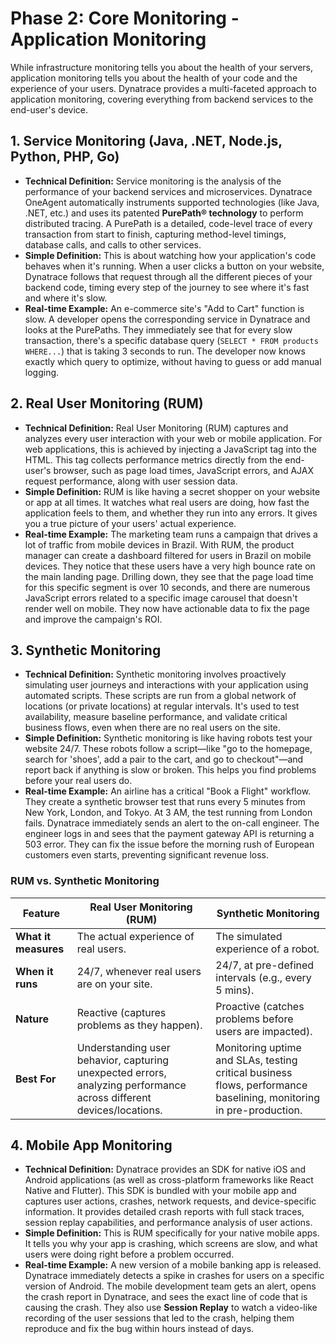 # Phase 2: Core Monitoring - Application Monitoring

While infrastructure monitoring tells you about the health of your servers, application monitoring tells you about the health of your code and the experience of your users. Dynatrace provides a multi-faceted approach to application monitoring, covering everything from backend services to the end-user's device.

## 1. Service Monitoring (Java, .NET, Node.js, Python, PHP, Go)

*   **Technical Definition:** Service monitoring is the analysis of the performance of your backend services and microservices. Dynatrace OneAgent automatically instruments supported technologies (like Java, .NET, etc.) and uses its patented **PurePath® technology** to perform distributed tracing. A PurePath is a detailed, code-level trace of every transaction from start to finish, capturing method-level timings, database calls, and calls to other services.
*   **Simple Definition:** This is about watching how your application's code behaves when it's running. When a user clicks a button on your website, Dynatrace follows that request through all the different pieces of your backend code, timing every step of the journey to see where it's fast and where it's slow.
*   **Real-time Example:** An e-commerce site's "Add to Cart" function is slow. A developer opens the corresponding service in Dynatrace and looks at the PurePaths. They immediately see that for every slow transaction, there's a specific database query (`SELECT * FROM products WHERE...`) that is taking 3 seconds to run. The developer now knows exactly which query to optimize, without having to guess or add manual logging.

## 2. Real User Monitoring (RUM)

*   **Technical Definition:** Real User Monitoring (RUM) captures and analyzes every user interaction with your web or mobile application. For web applications, this is achieved by injecting a JavaScript tag into the HTML. This tag collects performance metrics directly from the end-user's browser, such as page load times, JavaScript errors, and AJAX request performance, along with user session data.
*   **Simple Definition:** RUM is like having a secret shopper on your website or app at all times. It watches what real users are doing, how fast the application feels to them, and whether they run into any errors. It gives you a true picture of your users' actual experience.
*   **Real-time Example:** The marketing team runs a campaign that drives a lot of traffic from mobile devices in Brazil. With RUM, the product manager can create a dashboard filtered for users in Brazil on mobile devices. They notice that these users have a very high bounce rate on the main landing page. Drilling down, they see that the page load time for this specific segment is over 10 seconds, and there are numerous JavaScript errors related to a specific image carousel that doesn't render well on mobile. They now have actionable data to fix the page and improve the campaign's ROI.

## 3. Synthetic Monitoring

*   **Technical Definition:** Synthetic monitoring involves proactively simulating user journeys and interactions with your application using automated scripts. These scripts are run from a global network of locations (or private locations) at regular intervals. It's used to test availability, measure baseline performance, and validate critical business flows, even when there are no real users on the site.
*   **Simple Definition:** Synthetic monitoring is like having robots test your website 24/7. These robots follow a script—like "go to the homepage, search for 'shoes', add a pair to the cart, and go to checkout"—and report back if anything is slow or broken. This helps you find problems before your real users do.
*   **Real-time Example:** An airline has a critical "Book a Flight" workflow. They create a synthetic browser test that runs every 5 minutes from New York, London, and Tokyo. At 3 AM, the test running from London fails. Dynatrace immediately sends an alert to the on-call engineer. The engineer logs in and sees that the payment gateway API is returning a 503 error. They can fix the issue before the morning rush of European customers even starts, preventing significant revenue loss.

### RUM vs. Synthetic Monitoring

| Feature | Real User Monitoring (RUM) | Synthetic Monitoring |
|---|---|---|
| **What it measures** | The actual experience of real users. | The simulated experience of a robot. |
| **When it runs** | 24/7, whenever real users are on your site. | 24/7, at pre-defined intervals (e.g., every 5 mins). |
| **Nature** | Reactive (captures problems as they happen). | Proactive (catches problems before users are impacted). |
| **Best For** | Understanding user behavior, capturing unexpected errors, analyzing performance across different devices/locations. | Monitoring uptime and SLAs, testing critical business flows, performance baselining, monitoring in pre-production. |

## 4. Mobile App Monitoring

*   **Technical Definition:** Dynatrace provides an SDK for native iOS and Android applications (as well as cross-platform frameworks like React Native and Flutter). This SDK is bundled with your mobile app and captures user actions, crashes, network requests, and device-specific information. It provides detailed crash reports with full stack traces, session replay capabilities, and performance analysis of user actions.
*   **Simple Definition:** This is RUM specifically for your native mobile apps. It tells you why your app is crashing, which screens are slow, and what users were doing right before a problem occurred.
*   **Real-time Example:** A new version of a mobile banking app is released. Dynatrace immediately detects a spike in crashes for users on a specific version of Android. The mobile development team gets an alert, opens the crash report in Dynatrace, and sees the exact line of code that is causing the crash. They also use **Session Replay** to watch a video-like recording of the user sessions that led to the crash, helping them reproduce and fix the bug within hours instead of days.